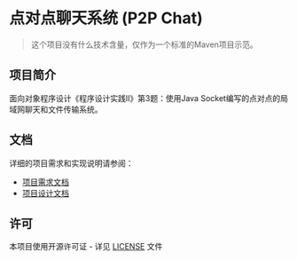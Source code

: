 # 点对点聊天系统 (P2P Chat)
>这个项目没有什么技术含量，仅作为一个标准的Maven项目示范。

## 项目简介

面向对象程序设计《程序设计实践II》第3题：使用Java Socket编写的点对点的局域网聊天和文件传输系统。

## 文档

详细的项目需求和实现说明请参阅：

- [项目需求文档](docs/project_requirements.md)
- [项目设计文档](docs/project_document.md)

## 许可

本项目使用开源许可证 - 详见 [LICENSE](LICENSE) 文件